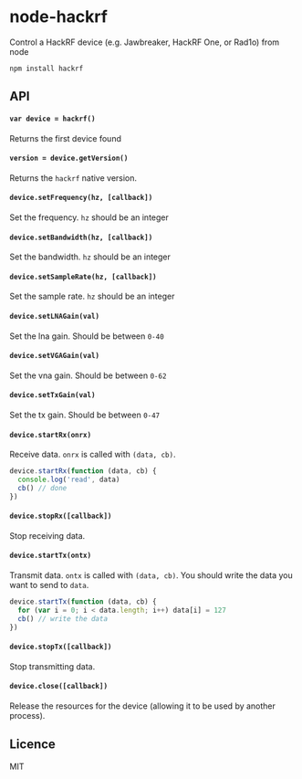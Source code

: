 # node-hackrf

Control a HackRF device (e.g. Jawbreaker, HackRF One, or Rad1o) from node

```
npm install hackrf
```

## API

#### `var device = hackrf()`

Returns the first device found

#### `version = device.getVersion()`

Returns the `hackrf` native version.

#### `device.setFrequency(hz, [callback])`

Set the frequency. `hz` should be an integer

#### `device.setBandwidth(hz, [callback])`

Set the bandwidth. `hz` should be an integer

#### `device.setSampleRate(hz, [callback])`

Set the sample rate. `hz` should be an integer

#### `device.setLNAGain(val)`

Set the lna gain. Should be between `0-40`

#### `device.setVGAGain(val)`

Set the vna gain. Should be between `0-62`

#### `device.setTxGain(val)`

Set the tx gain. Should be between `0-47`

#### `device.startRx(onrx)`

Receive data. `onrx` is called with `(data, cb)`.

``` js
device.startRx(function (data, cb) {
  console.log('read', data)
  cb() // done
})
```

#### `device.stopRx([callback])`

Stop receiving data.

#### `device.startTx(ontx)`

Transmit data. `ontx` is called with `(data, cb)`.
You should write the data you want to send to `data`.

``` js
device.startTx(function (data, cb) {
  for (var i = 0; i < data.length; i++) data[i] = 127
  cb() // write the data
})
```

#### `device.stopTx([callback])`

Stop transmitting data.

#### `device.close([callback])`

Release the resources for the device (allowing it to be used by another process).

## Licence

MIT
